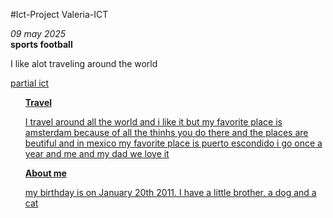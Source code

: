 #Ict-Project Valeria-ICT 
<html lang="en">
  <head>
    <meta charset="UTF-8" />
    <meta name="viewport" content="width=device-width" />
    <!--
      Need a visual blank slate?
      Remove all code in `styles.css`!
    -->
    <link rel="stylesheet" href="styles.css" />
  </head>
  <body>
    <i> 09 may 2025 </i>
    <br> 
    <strong> sports football </strong>
    <br>
    <p> I like alot traveling around the world </p>
    <a href=""> partial ict
    <ul>
    <strong>  Travel  </strong>
      <p> I travel around all the world and i like it but my favorite place is amsterdam because of all the thinhs you do there and the places are beutiful and in mexico my favorite place is puerto escondido i go once a year and me and my dad we love it  </p>
     <strong>   About me  </strong>  
      <p>  my birthday is on January 20th 2011. I have a little brother, a dog and a cat  </p>
